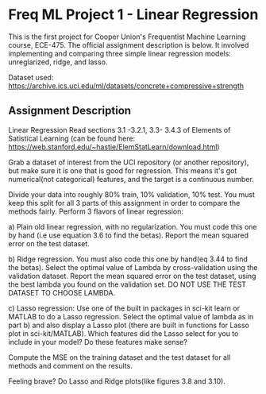 # Freq ML Project 1 - Linear Regression
This is the first project for Cooper Union's Frequentist Machine Learning course, ECE-475. The official assignment description is below. 
It involved implementing and comparing three simple linear regression models: unreglarized, ridge, and lasso.

Dataset used: https://archive.ics.uci.edu/ml/datasets/concrete+compressive+strength

## Assignment Description
Linear Regression
Read sections 3.1 -3.2.1, 3.3- 3.4.3 of Elements of Satistical Learning (can be found here: https://web.stanford.edu/~hastie/ElemStatLearn/download.html)

Grab a dataset of interest from the UCI repository (or another repository), but make sure it is one that is good for regression. This means it's got numerical(not categorical) features, and the target is a continuous number.

Divide your data into roughly 80% train, 10% validation, 10% test. You must keep this split for all 3 parts of this assignment in order to compare the methods fairly.  Perform 3 flavors of linear regression:

a) Plain old linear regression, with no regularization. You must code this one by hand (i.e use equation 3.6 to find the betas).  Report the mean squared error on the test dataset.

b) Ridge regression. You must also code this one by hand(eq 3.44 to find the betas). Select the optimal value of Lambda by cross-validation using the validation dataset. Report the mean squared error on the test dataset, using the best lambda you found on the validation set. DO NOT USE THE TEST DATASET TO CHOOSE LAMBDA.

c) Lasso regression: Use one of the built in packages in sci-kit learn or MATLAB to do a Lasso regression. Select the optimal value of lambda as in part b) and also display a Lasso plot (there are built in functions for Lasso plot in sci-kit/MATLAB). Which features did the Lasso select for you to include in your model? Do these features make sense?

Compute the MSE on the training dataset and the test dataset for all methods and comment on the results.  

Feeling brave? Do Lasso and Ridge plots(like figures 3.8 and 3.10).
